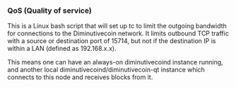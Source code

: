### QoS (Quality of service) ###

This is a Linux bash script that will set up tc to limit the outgoing bandwidth for connections to the Diminutivecoin network. It limits outbound TCP traffic with a source or destination port of 15714, but not if the destination IP is within a LAN (defined as 192.168.x.x).

This means one can have an always-on diminutivecoind instance running, and another local diminutivecoind/diminutivecoin-qt instance which connects to this node and receives blocks from it.
